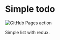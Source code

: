 # Simple todo

![GitHub Pages action](https://github.com/munajaf/simple-todo/workflows/GitHub%20Pages%20action/badge.svg)

Simple list with redux.
